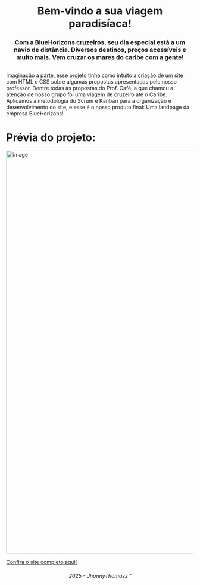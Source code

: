 
<div align="center">
<h1>Bem-vindo a sua viagem paradisíaca!</h1>
<h3>Com a BlueHorizons cruzeiros, seu dia especial está a um navio de distância. Diversos destinos, preços acessíveis e muito mais. Vem cruzar os mares do caribe com a gente!</h3>
</div>

##

<P>Imaginação a parte, esse projeto tinha como intuito a criação de um site com HTML e CSS sobre algumas propostas apresentadas pelo nosso professor. Dentre todas as propostas do Prof. Café, a que chamou a atenção de nosso grupo foi uma viagem de cruzeiro até o Caribe.
Aplicamos a metodologia do Scrum e Kanban para a organização e desenvolvimento do site, e esse é o nosso produto final: Uma landpage da empresa BlueHorizons!<br></P>

##

<h1> <bold>Prévia do projeto:</bold></h1>
<img width="1901" height="1079" alt="image" src="https://github.com/user-attachments/assets/80db0067-14f6-4d3b-81bb-e26eafcd4e55" />

[Confira o site completo aqui!](https://jhonnythomazz.github.io/BlueHorizonsUpdate/)

<div align="center">
<h6>2025 - JhonnyThomazz™</h6>
</div>




